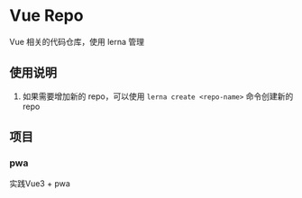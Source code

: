 # Vue Repo

Vue 相关的代码仓库，使用 lerna 管理


## 使用说明

1. 如果需要增加新的 repo，可以使用 `lerna create <repo-name>` 命令创建新的 repo

## 项目

### pwa

实践Vue3 + pwa

